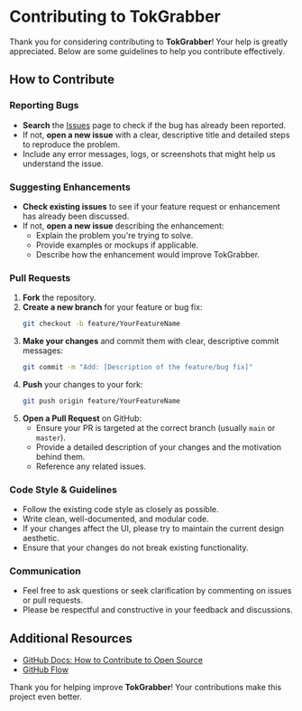 # Contributing to TokGrabber

Thank you for considering contributing to **TokGrabber**! Your help is greatly appreciated. Below are some guidelines to help you contribute effectively.

## How to Contribute

### Reporting Bugs

- **Search** the [Issues](https://github.com/xHaMMaDy/TokGrabber/issues) page to check if the bug has already been reported.
- If not, **open a new issue** with a clear, descriptive title and detailed steps to reproduce the problem.
- Include any error messages, logs, or screenshots that might help us understand the issue.

### Suggesting Enhancements

- **Check existing issues** to see if your feature request or enhancement has already been discussed.
- If not, **open a new issue** describing the enhancement:
  - Explain the problem you're trying to solve.
  - Provide examples or mockups if applicable.
  - Describe how the enhancement would improve TokGrabber.

### Pull Requests

1. **Fork** the repository.
2. **Create a new branch** for your feature or bug fix:
   ```bash
   git checkout -b feature/YourFeatureName
	```
3. **Make your changes** and commit them with clear, descriptive commit messages:
   ```bash
   git commit -m "Add: [Description of the feature/bug fix]"
	```
4. **Push** your changes to your fork:
   ```bash
   git push origin feature/YourFeatureName
	```
5. **Open a Pull Request** on GitHub:
   - Ensure your PR is targeted at the correct branch (usually `main` or `master`).
   - Provide a detailed description of your changes and the motivation behind them.
   - Reference any related issues.
   
### Code Style & Guidelines

- Follow the existing code style as closely as possible.
- Write clean, well-documented, and modular code.
- If your changes affect the UI, please try to maintain the current design aesthetic.
- Ensure that your changes do not break existing functionality.

### Communication

- Feel free to ask questions or seek clarification by commenting on issues or pull requests.
- Please be respectful and constructive in your feedback and discussions.

## Additional Resources

- [GitHub Docs: How to Contribute to Open Source](https://docs.github.com/en/get-started/quickstart/contributing-to-projects)
- [GitHub Flow](https://guides.github.com/introduction/flow/)

Thank you for helping improve **TokGrabber**! Your contributions make this project even better.
